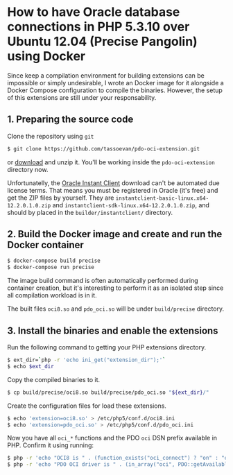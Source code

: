 # How to have Oracle database connections in PHP 5.3.10 over Ubuntu 12.04 (Precise Pangolin) using Docker

Since keep a compilation environment for building extensions can be impossible or simply undesirable, I wrote an Docker
image for it alongside a Docker Compose configuration to compile the binaries. However, the setup of this extensions are
still under your responsability.

## 1. Preparing the source code

Clone the repository using `git`

```sh
$ git clone https://github.com/tassoevan/pdo-oci-extension.git
```

or [download](https://github.com/tassoevan/pdo-oci-extension/archive/master.zip) and unzip it. You'll be working inside
the `pdo-oci-extension` directory now.

Unfortunatelly, the [Oracle Instant Client](http://www.oracle.com/technetwork/database/features/instant-client/)
download can't be automated due license terms. That means you must be registered in Oracle (it's free) and get the ZIP
files by yourself. They are `instantclient-basic-linux.x64-12.2.0.1.0.zip` and
`instantclient-sdk-linux.x64-12.2.0.1.0.zip`, and should by placed in the `builder/instantclient/` directory.

## 2. Build the Docker image and create and run the Docker container

```sh
$ docker-compose build precise
$ docker-compose run precise
```

The image build command is often automatically performed during container creation, but it's interesting to perform it
as an isolated step since all compilation workload is in it.

The built files `oci8.so` and `pdo_oci.so` will be under `build/precise` directory.

## 3. Install the binaries and enable the extensions

Run the following command to getting your PHP extensions directory.

```sh
$ ext_dir=`php -r 'echo ini_get("extension_dir");'`
$ echo $ext_dir
```

Copy the compiled binaries to it.

```sh
$ cp build/precise/oci8.so build/precise/pdo_oci.so "${ext_dir}/"
```

Create the configuration files for load these extensions.

```sh
$ echo 'extension=oci8.so' > /etc/php5/conf.d/oci8.ini
$ echo 'extension=pdo_oci.so' > /etc/php5/conf.d/pdo_oci.ini
```

Now you have all `oci_*` functions and the PDO `oci` DSN prefix available in PHP. Confirm it using running:

```sh
$ php -r 'echo "OCI8 is " . (function_exists("oci_connect") ? "on" : "off") . "\n";'
$ php -r 'echo "PDO OCI driver is " . (in_array("oci", PDO::getAvailableDrivers()) ? "on" : "off") . "\n";'
```
